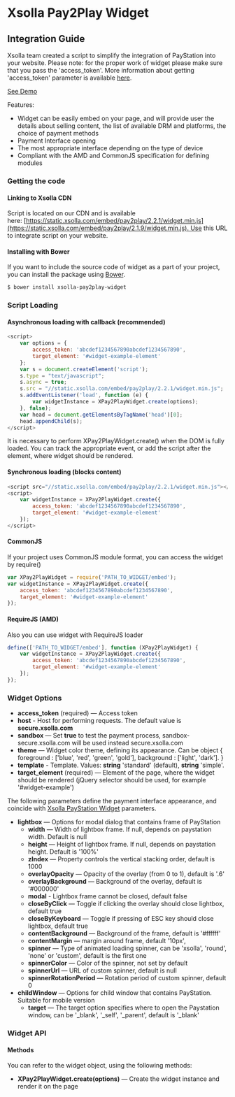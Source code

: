# Xsolla Pay2Play Widget

## Integration Guide

Xsolla team created a script to simplify the integration of PayStation into your website. Please note: for the proper work of widget please make sure that you pass the 'access_token'. More information about getting 'access_token' parameter is available [here](https://developers.xsolla.com/api/v2/pay-station/#api_payment_ui).

[See Demo](https://livedemo.xsolla.com/pay2play/)

Features:
* Widget can be easily embed on your page, and will provide user the details about selling content, the list of available DRM and platforms, the choice of payment methods
* Payment Interface opening
* The most appropriate interface depending on the type of device
* Compliant with the AMD and CommonJS specification for defining modules

### Getting the code

#### Linking to Xsolla CDN

Script is located on our CDN and is available here: [https://static.xsolla.com/embed/pay2play/2.2.1/widget.min.js](https://static.xsolla.com/embed/pay2play/2.1.9/widget.min.js). Use this URL to integrate script on your website.

#### Installing with Bower

If you want to include the source code of widget as a part of your project, you can install the package using [Bower](http://bower.io/).

``` bash
$ bower install xsolla-pay2play-widget
```

### Script Loading

#### Asynchronous loading with callback (recommended)

``` javascript
<script>
    var options = {
        access_token: 'abcdef1234567890abcdef1234567890',
        target_element: '#widget-example-element'
    };
    var s = document.createElement('script');
    s.type = "text/javascript";
    s.async = true;
    s.src = "//static.xsolla.com/embed/pay2play/2.2.1/widget.min.js";
    s.addEventListener('load', function (e) {
        var widgetInstance = XPay2PlayWidget.create(options);
    }, false);
    var head = document.getElementsByTagName('head')[0];
    head.appendChild(s);
</script>
```

It is necessary to perform XPay2PlayWidget.create() when the DOM is fully loaded. You can track the appropriate event, or add the script after the element, where widget should be rendered.

#### Synchronous loading (blocks content)

``` javascript
<script src="//static.xsolla.com/embed/pay2play/2.2.1/widget.min.js"></script>
<script>
    var widgetInstance = XPay2PlayWidget.create({
        access_token: 'abcdef1234567890abcdef1234567890',
        target_element: '#widget-example-element'
    });
</script>
```

#### CommonJS

If your project uses CommonJS module format, you can access the widget by require()

``` javascript
var XPay2PlayWidget = require('PATH_TO_WIDGET/embed');
var widgetInstance = XPay2PlayWidget.create({
    access_token: 'abcdef1234567890abcdef1234567890',
    target_element: '#widget-example-element'
});
```

#### RequireJS (AMD)

Also you can use widget with RequireJS loader

``` javascript
define(['PATH_TO_WIDGET/embed'], function (XPay2PlayWidget) {
    var widgetInstance = XPay2PlayWidget.create({
        access_token: 'abcdef1234567890abcdef1234567890',
        target_element: '#widget-example-element'
    });
});
```

### Widget Options

* **access_token** (required) — Access token
* **host** - Host for performing requests. The default value is **secure.xsolla.com**
* **sandbox** — Set **true** to test the payment process, sandbox-secure.xsolla.com will be used instead secure.xsolla.com
* **theme** — Widget color theme, defining its appearance. Can be object { foreground : ['blue', 'red', 'green', 'gold'],  background : ['light', 'dark']. }
* **template** - Template. Values: **string** 'standard' (default), **string** 'simple'.
* **target_element** (required) — Element of the page, where the widget should be rendered (jQuery selector should be used, for example '#widget-example')

The following parameters define the payment interface appearance, and coincide with [Xsolla PayStation Widget](https://github.com/xsolla/paystation-embed/) parameters.

* **lightbox** — Options for modal dialog that contains frame of PayStation
    * **width** — Width of lightbox frame. If null, depends on paystation width. Default is null
    * **height** — Height of lightbox frame. If null, depends on paystation height. Default is '100%'
    * **zIndex** — Property controls the vertical stacking order, default is 1000
    * **overlayOpacity** — Opacity of the overlay (from 0 to 1), default is '.6'
    * **overlayBackground** — Background of the overlay, default is '#000000'
    * **modal** - Lightbox frame cannot be closed, default false
    * **closeByClick** — Toggle if clicking the overlay should close lightbox, default true
    * **closeByKeyboard** — Toggle if pressing of ESC key should close lightbox, default true
    * **contentBackground** — Background of the frame, default is '#ffffff'
    * **contentMargin** — margin around frame, default '10px',
    * **spinner** — Type of animated loading spinner, can be 'xsolla', 'round', 'none' or 'custom', default is the first one
    * **spinnerColor** — Color of the spinner, not set by default
    * **spinnerUrl** — URL of custom spinner, default is null
    * **spinnerRotationPeriod** — Rotation period of custom spinner, default 0
* **childWindow** — Options for child window that contains PayStation. Suitable for mobile version
    * **target** — The target option specifies where to open the Paystation window, can be '_blank', '_self', '_parent', default is '_blank'

### Widget API

#### Methods

You can refer to the widget object, using the following methods:

* **XPay2PlayWidget.create(options)** — Create the widget instance and render it on the page
